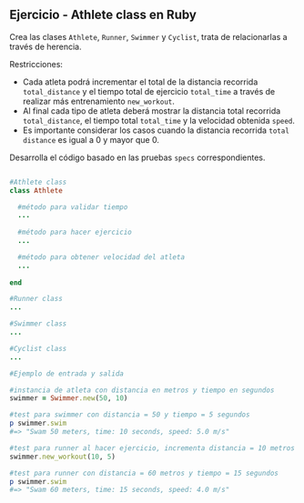 ## Ejercicio - Athlete class en Ruby

Crea las clases `Athlete`, `Runner`, `Swimmer` y `Cyclist`, trata de relacionarlas a través de herencia. 

Restricciones:

- Cada atleta podrá incrementar el total de la distancia recorrida `total_distance` y el tiempo total de ejercicio `total_time` a través de realizar más entrenamiento `new_workout`. 
- Al final cada tipo de atleta deberá mostrar la distancia total recorrida `total_distance`, el tiempo total `total_time` y la velocidad obtenida `speed`. 
- Es importante considerar los casos cuando la distancia recorrida `total distance` es igual a 0 y mayor que 0. 

Desarrolla el código basado en las pruebas `specs` correspondientes.

```ruby

#Athlete class
class Athlete

  #método para validar tiempo
  ...
  
  #método para hacer ejercicio
  ...

  #método para obtener velocidad del atleta
  ...
  
end

#Runner class
...

#Swimmer class
...

#Cyclist class
...
``` 

```ruby
#Ejemplo de entrada y salida

#instancia de atleta con distancia en metros y tiempo en segundos
swimmer = Swimmer.new(50, 10)

#test para swimmer con distancia = 50 y tiempo = 5 segundos
p swimmer.swim
#=> "Swam 50 meters, time: 10 seconds, speed: 5.0 m/s"

#test para runner al hacer ejercicio, incrementa distancia = 10 metros y tiempo = 5 segundos
swimmer.new_workout(10, 5)

#test para runner con distancia = 60 metros y tiempo = 15 segundos
p swimmer.swim
#=> "Swam 60 meters, time: 15 seconds, speed: 4.0 m/s"

```
